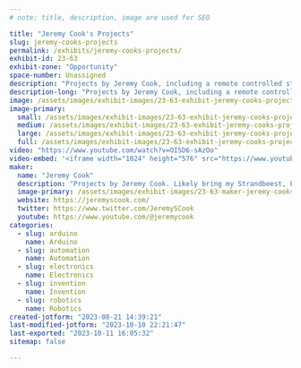 ```yaml
---
# note: title, description, image are used for SEO

title: "Jeremy Cook's Projects"
slug: jeremy-cooks-projects
permalink: /exhibits/jeremy-cooks-projects/
exhibit-id: 23-63
exhibit-zone: "Opportunity"
space-number: Unassigned
description: "Projects by Jeremy Cook, including a remote controlled strandbeest, circuit boards and more."
description-long: "Projects by Jeremy Cook, including a remote controlled strandbeest, circuit boards and more."
image: /assets/images/exhibit-images/23-63-exhibit-jeremy-cooks-projects-43-logo-black1c-youtube-2-crop-stylized4-rounded-5021-large.png
image-primary: 
  small: /assets/images/exhibit-images/23-63-exhibit-jeremy-cooks-projects-43-logo-black1c-youtube-2-crop-stylized4-rounded-5021-small.png
  medium: /assets/images/exhibit-images/23-63-exhibit-jeremy-cooks-projects-43-logo-black1c-youtube-2-crop-stylized4-rounded-5021-medium.png
  large: /assets/images/exhibit-images/23-63-exhibit-jeremy-cooks-projects-43-logo-black1c-youtube-2-crop-stylized4-rounded-5021-large.png
  full: /assets/images/exhibit-images/23-63-exhibit-jeremy-cooks-projects-43-logo-black1c-youtube-2-crop-stylized4-rounded-5021-full.png
video: "https://www.youtube.com/watch?v=OI5D6-sAzOo"
video-embed: '<iframe width="1024" height="576" src="https://www.youtube.com/embed/OI5D6-sAzOo?feature=oembed" frameborder="0" allow="accelerometer; autoplay; clipboard-write; encrypted-media; gyroscope; picture-in-picture; web-share" allowfullscreen title="ClearCrawler Remote Controlled Strandbeest"></iframe>'
maker: 
  name: "Jeremy Cook"
  description: "Projects by Jeremy Cook. Likely bring my Strandbeest, but may have a different theme."
  image-primary: /assets/images/exhibit-images/23-63-maker-jeremy-cooks-projects-logo-black1c-youtube-2-crop-stylized4-rounded-medium.png
  website: https://jeremyscook.com/
  twitter: https://www.twitter.com/JeremySCook
  youtube: https://www.youtube.com/@jeremycook
categories: 
  - slug: arduino
    name: Arduino
  - slug: automation
    name: Automation
  - slug: electronics
    name: Electronics
  - slug: invention
    name: Invention
  - slug: robotics
    name: Robotics
created-jotform: "2023-08-21 14:39:21"
last-modified-jotform: "2023-10-10 22:21:47"
last-exported: "2023-10-11 16:05:32"
sitemap: false

---
```

